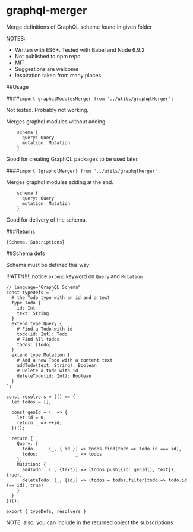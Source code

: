# graphql-merger
Merge definitions of GraphQL scheme found in given folder

NOTES: 
* Written with ES6+. Tested with Babel and Node 6.9.2 
* Not published to npm repo.
* MIT
* Suggestions are welcome
* Inspiration taken from many places

##Usage

####`import graphqlModulesMerger from '../utils/graphqlMerger';`

Not tested. Probably not working.

Merges graphql modules without adding
 
```
    schema {
      query: Query
      mutation: Mutation
    }
```

Good for creating GraphQL packages to be used later.

####`import {graphqlMerger} from '../utils/graphqlMerger';`

Merges graphql modules adding at the end. 

```
    schema {
      query: Query
      mutation: Mutation
    }
```

Good for delivery of the schema.

###Returns

`{Schema, Subcriptions}`

##Schema defs

Schema must be defined this way:
 
!!!ATTN!!!: notice `extend` keyword on `Query` and `Mutation`

```
// language="GraphQL Schema"
const typeDefs = `
  # the Todo type with an id and a text 
  type Todo {
    id: Int                     
    text: String
  }
  extend type Query {
    # Find a Todo with id
    todo(id: Int): Todo         
    # Find All todos
    todos: [Todo]               
  }
  extend type Mutation {
    # Add a new Todo with a content text
    addTodo(text: String): Boolean
    # Delete a todo with id
    deleteTodo(id: Int): Boolean
  } 
`;

const resolvers = (() => {
  let todos = [];

  const genId = (_ => {
    let id = 0;
    return _ => ++id;
  })();

  return {
    Query: {
      todo:     (_, { id }) => todos.find(todo => todo.id === id),
      todos:              _ => todos
    },
    Mutation: {
      addTodo:  (_, {text}) => (todos.push({id: genId(), text}), true),
      deleteTodo: (_, {id}) => (todos = todos.filter(todo => todo.id !== id), true)
    }
  }
})();

export { typeDefs, resolvers }
```

NOTE: also, you can include in the returned object the subscriptions 

